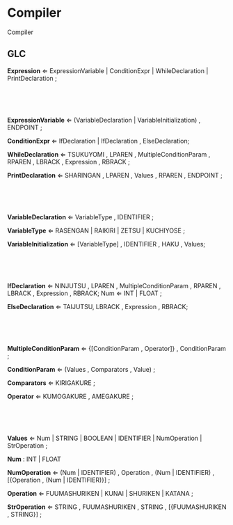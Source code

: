 # Compiler
Compiler 

## GLC

**Expression** ⇐ ExpressionVariable | ConditionExpr | WhileDeclaration | PrintDeclaration ;

<br/><br/><br/>

**ExpressionVariable** ⇐ (VariableDeclaration | VariableInitialization) , ENDPOINT ;

**ConditionExpr** ⇐ IfDeclaration | IfDeclaration , ElseDeclaration;

**WhileDeclaration** ⇐ TSUKUYOMI , LPAREN , MultipleConditionParam , RPAREN , LBRACK , Expression , RBRACK ;

**PrintDeclaration** ⇐ SHARINGAN , LPAREN , Values , RPAREN , ENDPOINT ;

<br/><br/><br/>

**VariableDeclaration** ⇐ VariableType , IDENTIFIER ;

**VariableType** ⇐ RASENGAN | RAIKIRI | ZETSU | KUCHIYOSE ;

**VariableInitialization** ⇐ [VariableType] , IDENTIFIER , HAKU , Values;

<br/><br/><br/>

**IfDeclaration** ⇐ NINJUTSU , LPAREN , MultipleConditionParam , RPAREN , LBRACK , Expression , RBRACK;
Num ⇐ INT | FLOAT ;

**ElseDeclaration** ⇐ TAIJUTSU, LBRACK , Expression , RBRACK;

<br/><br/><br/>

**MultipleConditionParam** ⇐  {[ConditionParam , Operator]} , ConditionParam ;

**ConditionParam** ⇐ (Values , Comparators , Value) ;

**Comparators** ⇐ KIRIGAKURE ;

**Operator** ⇐ KUMOGAKURE , AMEGAKURE ;

<br/><br/><br/>

**Values** ⇐ Num | STRING | BOOLEAN | IDENTIFIER | NumOperation | StrOperation ;

**Num** : INT | FLOAT

**NumOperation** ⇐ (Num | IDENTIFIER) , Operation , (Num | IDENTIFIER) , [{Operation , (Num | IDENTIFIER)}] ;

**Operation** ⇐ FUUMASHURIKEN | KUNAI | SHURIKEN | KATANA ;

**StrOperation** ⇐ STRING , FUUMASHURIKEN , STRING , [{FUUMASHURIKEN , STRING}] ;

